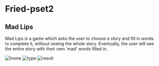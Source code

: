 # Fried-pset2

## Mad Lips
Mad Lips is a game which asks the user to choose a story and fill in words to complete it, without seeing the whole story. Eventually, the user will see the entire story with their own 'mad' words filled in.

![home](docs/home.png)
![type](docs/type.png)
![result](docs/result.png)

